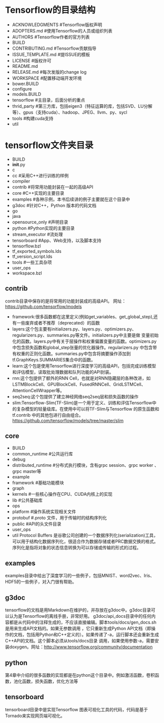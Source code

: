 # Tensorflow的目录结构
- ACKNOWLEDGMENTS  #Tensorflow版权声明 
- ADOPTERS.md    #使用Tensorflow的人员或组织列表
- AUTHORS #Tensorflow作者的官方列表
- BUILD
- CONTRIBUTING.md #Tensorflow贡献指导
- ISSUE_TEMPLATE.md #提ISSUE的模板
- LICENSE #版权许可
- README.md
- RELEASE.md #每次发版的change log
- WORKSPACE #配置移动端开发环境
- bower.BUILD
- configure
- models.BUILD
- tensorflow #主目录，后面分析的重点
- thrid_party #第三方库，包括eigen3（特征运算的库，包括SVD、LU分解等）、gpus（支持cuda）、hadoop、JPEG、llvm、py、sycl
- tools #构建cuda支持
- util

# tensorflow文件夹目录
- BUILD
- __init__.py
- c
- cc #采用C++进行训练的样例
- compiler
- contrib #将常用功能封装在一起的高级API
- core #C++实现的主要目录
- examples #各种示例，本书后续讲的例子主要就在这个目录中
- g3doc #针对C++，Python 版本的代码文档
- go
- java
- opensource_only #声明目录
- python #Python实现的主要目录
- stream_executor #流处理
- tensorboard #App、Web支持，以及脚本支持
- tensorflow.bzl
- tf_exported_symbols.lds
- tf_version_script.lds
- tools #一些工具杂项
- user_ops
- workspace.bzl

## contrib
contrib目录中保存的是将常用的功能封装成的高级API。
网址：https://github.com/tensorflow/models
- framework:很多函数都在这里定义(例如get_variables、get_global_step),还有一些废弃或者不推荐（deprecated）的函数
- layers:这个包主要有initializers.py、layers.py、optimizers.py、regularizers.py、summaries.py等文件。initializers.py中主要是做
变量初始化的函数。layers.py中有关于层操作和权重偏置变量的函数。optimizers.py中包含损失函数和global_step张量的优化器操作。regularizers.py
中包含带有权重的正则化函数。summaries.py中包含将摘要操作添加到tf.GraphKeys.SUMMARIES集合中的函数。
- learn:这个包是使用Tensorflow进行深度学习的高级API，包括完成训练模型和评估模型，读取批处理数据和队列功能的API封装。
- rnn:这个包提供了额外的RNN Cell，也就是对RNN隐藏层的各种改进，如LSTMBlockCell、GPUBlockCell、FusedRNNCell、GridLSTMCell、AttentionCellWrapper等。
- seq2seq:这个包提供了建立神经网络seq2seq层和损失函数的操作
- slim:Tensorflow-Slim(TF-Slim)是一个用于定义、训练和评估Tensorflow中的复杂模型的轻量级库。在使用中可以将TF-Slim与Tensorflow 的原生函数和tf.contrib
中的其他包进行自由组合。https://github.com/tensorflow/models/tree/master/slim

## core
- BUILD
- common_runtime #公共运行库
- debug
- distributed_runtime #分布式执行模块，含有grpc session、grpc worker 、grpc master等
- example
- framework #基础功能模块
- graph
- kernels #一些核心操作在CPU、CUDA内核上的实现
- lib #公共基础库
- ops
- platform #操作系统实现相关文件
- protobuf #.proto 文件，用于传输时的结构序列化
- public #API的头文件目录
- user_ops
- util
Protocol Buffers 是谷歌公司创建的一个数据序列化(serialization)工具，可以用于结构化数据序列化，很适合作为数据存储或者PRC数据交换的格式。
序列化是指将对象的状态信息转换为可以存储或传输的形式的过程。

## examples
examples目录中给出了深度学习的一些例子，包括MNIST、word2vec、Iris、HDF5的一些例子，对入门很有帮助。

## g3doc
tensorflow的文档是用Markdown在维护的，并存放在g3doc中。g3doc目录可以认为是Tensorflow的离线手册，非常好用。
g3doc/api_docs目录中的任何内容都是从代码中的注释生成的，不应该直接编辑。脚本tools/docs/gen_docs.sh是用来生成API文档的。如果无参数调用
，它只重新生成Python API文档（即操作的文档，包括用Python和C++定义的）。如果传递了-a，运行脚本还会重新生成C++API的文档。这个脚本必须从tools/docs目录
调用，如果使用参数-a，需要安装doxygen。网址：http://www.tensorflow.org/community/documentation

## python
第4章中介绍的很多函数的实现都是在python这个目录中。例如激活函数，卷积函数，池化函数，损失函数，优化方法等

## tensorboard
tensorboard目录中是实现Tensorflow 图表可视化工具的代码，代码是基于Tornado来实现网页端可视化。
